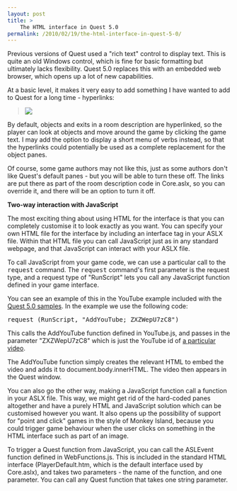 ```yaml
---
layout: post
title: >
    The HTML interface in Quest 5.0
permalink: /2010/02/19/the-html-interface-in-quest-5-0/
---
```

<p>Previous versions of Quest used a "rich text" control to display text. This is quite an old Windows control, which is fine for basic formatting but ultimately lacks flexibility. Quest 5.0 replaces this with an embedded web browser, which opens up a lot of new capabilities.</p>

<p>At a basic level, it makes it very easy to add something I have wanted to add to Quest for a long time - hyperlinks:</p>

<blockquote>
<img src="/images/htmlinterface.png" />
</blockquote>

<p>By default, objects and exits in a room description are hyperlinked, so the player can look at objects and move around the game by clicking the game text. I may add the option to display a short menu of verbs instead, so that the hyperlinks could potentially be used as a complete replacement for the object panes.</p>

<p>Of course, some game authors may not like this, just as some authors don't like Quest's default panes - but you will be able to turn these off. The links are put there as part of the room description code in Core.aslx, so you can override it, and there will be an option to turn it off.</p>

<p><b>Two-way interaction with JavaScript</b></p>

<p>The most exciting thing about using HTML for the interface is that you can completely customise it to look exactly as you want. You can specify your own HTML file for the interface by including an interface tag in your ASLX file. Within that HTML file you can call JavaScript just as in any standard webpage, and that JavaScript can interact with your ASLX file.</p>

<p>To call JavaScript from your game code, we can use a particular call to the <kbd>request</kbd> command. The <kbd>request</kbd> command's first parameter is the request type, and a request type of "RunScript" lets you call any JavaScript function defined in your game interface.</p>

<p>You can see an example of this in the YouTube example included with the <a href="http://quest5.net/downloads/samples.zip">Quest 5.0 samples</a>. In the example we use the following code:</p>

<pre>
request (RunScript, "AddYouTube; ZXZWepU7zC8")
</pre>

<p>This calls the AddYouTube function defined in YouTube.js, and passes in the parameter "ZXZWepU7zC8" which is just the YouTube id of <a href="http://www.youtube.com/watch?v=ZXZWepU7zC8">a particular video</a>.</p>

<p>The AddYouTube function simply creates the relevant HTML to embed the video and adds it to document.body.innerHTML. The video then appears in the Quest window.</p>

<p>You can also go the other way, making a JavaScript function call a function in your ASLX file. This way, we might get rid of the hard-coded panes altogether and have a purely HTML and JavaScript solution which can be customised however you want. It also opens up the possibility of support for "point and click" games in the style of Monkey Island, because you could trigger game behaviour when the user clicks on something in the HTML interface such as part of an image.</p>

<p>To trigger a Quest function from JavaScript, you can call the ASLEvent function defined in WebFunctions.js. This is included in the standard HTML interface (PlayerDefault.htm, which is the default interface used by Core.aslx), and takes two parameters - the name of the function, and one parameter. You can call any Quest function that takes one string parameter.</p>